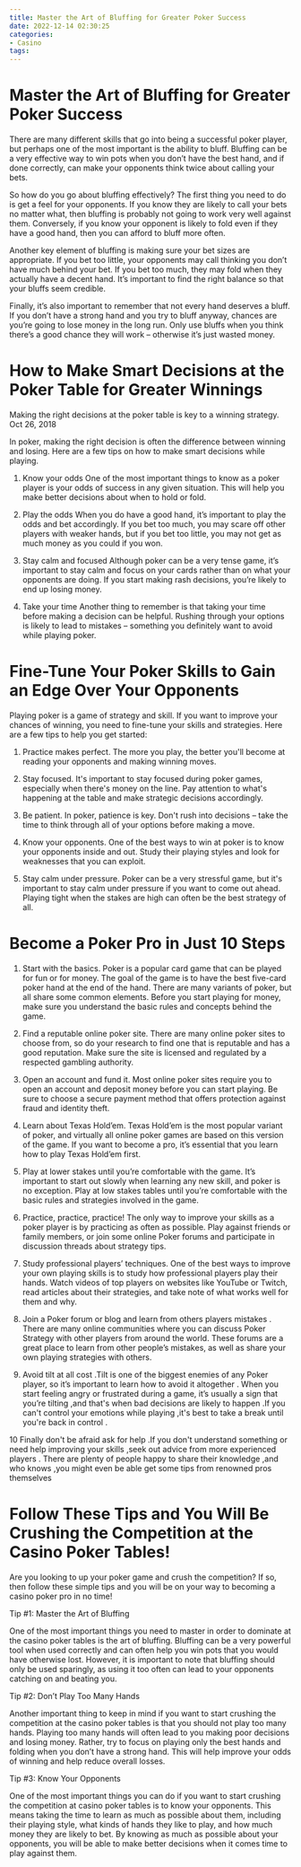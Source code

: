 ```yaml
---
title: Master the Art of Bluffing for Greater Poker Success 
date: 2022-12-14 02:30:25
categories:
- Casino
tags:
---
```



#  Master the Art of Bluffing for Greater Poker Success 

There are many different skills that go into being a successful poker player, but perhaps one of the most important is the ability to bluff. Bluffing can be a very effective way to win pots when you don’t have the best hand, and if done correctly, can make your opponents think twice about calling your bets.

So how do you go about bluffing effectively? The first thing you need to do is get a feel for your opponents. If you know they are likely to call your bets no matter what, then bluffing is probably not going to work very well against them. Conversely, if you know your opponent is likely to fold even if they have a good hand, then you can afford to bluff more often.

Another key element of bluffing is making sure your bet sizes are appropriate. If you bet too little, your opponents may call thinking you don’t have much behind your bet. If you bet too much, they may fold when they actually have a decent hand. It’s important to find the right balance so that your bluffs seem credible.

Finally, it’s also important to remember that not every hand deserves a bluff. If you don’t have a strong hand and you try to bluff anyway, chances are you’re going to lose money in the long run. Only use bluffs when you think there’s a good chance they will work – otherwise it’s just wasted money.

#  How to Make Smart Decisions at the Poker Table for Greater Winnings 

Making the right decisions at the poker table is key to a winning strategy. Oct 26, 2018

In poker, making the right decision is often the difference between winning and losing. Here are a few tips on how to make smart decisions while playing.

1. Know your odds
One of the most important things to know as a poker player is your odds of success in any given situation. This will help you make better decisions about when to hold or fold.

2. Play the odds
When you do have a good hand, it’s important to play the odds and bet accordingly. If you bet too much, you may scare off other players with weaker hands, but if you bet too little, you may not get as much money as you could if you won.

3. Stay calm and focused
Although poker can be a very tense game, it’s important to stay calm and focus on your cards rather than on what your opponents are doing. If you start making rash decisions, you’re likely to end up losing money.

4. Take your time
Another thing to remember is that taking your time before making a decision can be helpful. Rushing through your options is likely to lead to mistakes – something you definitely want to avoid while playing poker.

#  Fine-Tune Your Poker Skills to Gain an Edge Over Your Opponents 

Playing poker is a game of strategy and skill. If you want to improve your chances of winning, you need to fine-tune your skills and strategies. Here are a few tips to help you get started:

1. Practice makes perfect. The more you play, the better you'll become at reading your opponents and making winning moves.

2. Stay focused. It's important to stay focused during poker games, especially when there's money on the line. Pay attention to what's happening at the table and make strategic decisions accordingly.

3. Be patient. In poker, patience is key. Don't rush into decisions – take the time to think through all of your options before making a move.

4. Know your opponents. One of the best ways to win at poker is to know your opponents inside and out. Study their playing styles and look for weaknesses that you can exploit.

5. Stay calm under pressure. Poker can be a very stressful game, but it's important to stay calm under pressure if you want to come out ahead. Playing tight when the stakes are high can often be the best strategy of all.

#  Become a Poker Pro in Just 10 Steps 

1) Start with the basics. Poker is a popular card game that can be played for fun or for money. The goal of the game is to have the best five-card poker hand at the end of the hand. There are many variants of poker, but all share some common elements. Before you start playing for money, make sure you understand the basic rules and concepts behind the game.

2) Find a reputable online poker site. There are many online poker sites to choose from, so do your research to find one that is reputable and has a good reputation. Make sure the site is licensed and regulated by a respected gambling authority.

3) Open an account and fund it. Most online poker sites require you to open an account and deposit money before you can start playing. Be sure to choose a secure payment method that offers protection against fraud and identity theft.

4) Learn about Texas Hold’em. Texas Hold’em is the most popular variant of poker, and virtually all online poker games are based on this version of the game. If you want to become a pro, it’s essential that you learn how to play Texas Hold’em first.

5) Play at lower stakes until you’re comfortable with the game. It’s important to start out slowly when learning any new skill, and poker is no exception. Play at low stakes tables until you’re comfortable with the basic rules and strategies involved in the game.

6) Practice, practice, practice! The only way to improve your skills as a poker player is by practicing as often as possible. Play against friends or family members, or join some online Poker forums and participate in discussion threads about strategy tips.

7) Study professional players’ techniques. One of the best ways to improve your own playing skills is to study how professional players play their hands. Watch videos of top players on websites like YouTube or Twitch, read articles about their strategies, and take note of what works well for them and why.

8) Join a Poker forum or blog and learn from others players mistakes . There are many online communities where you can discuss Poker Strategy with other players from around the world. These forums are a great place to learn from other people’s mistakes, as well as share your own playing strategies with others.

9) Avoid tilt at all cost .Tilt is one of the biggest enemies of any Poker player, so it’s important to learn how to avoid it altogether . When you start feeling angry or frustrated during a game, it’s usually a sign that you’re tilting ,and that's when bad decisions are likely to happen .If you can't control your emotions while playing ,it's best to take a break until you're back in control . 

10 Finally don't be afraid ask for help .If you don't understand something or need help improving your skills ,seek out advice from more experienced players . There are plenty of people happy to share their knowledge ,and who knows ,you might even be able get some tips from renowned pros themselves

#  Follow These Tips and You Will Be Crushing the Competition at the Casino Poker Tables!

Are you looking to up your poker game and crush the competition? If so, then follow these simple tips and you will be on your way to becoming a casino poker pro in no time!

Tip #1: Master the Art of Bluffing

One of the most important things you need to master in order to dominate at the casino poker tables is the art of bluffing. Bluffing can be a very powerful tool when used correctly and can often help you win pots that you would have otherwise lost. However, it is important to note that bluffing should only be used sparingly, as using it too often can lead to your opponents catching on and beating you.

Tip #2: Don’t Play Too Many Hands

Another important thing to keep in mind if you want to start crushing the competition at the casino poker tables is that you should not play too many hands. Playing too many hands will often lead to you making poor decisions and losing money. Rather, try to focus on playing only the best hands and folding when you don’t have a strong hand. This will help improve your odds of winning and help reduce overall losses.

Tip #3: Know Your Opponents

One of the most important things you can do if you want to start crushing the competition at casino poker tables is to know your opponents. This means taking the time to learn as much as possible about them, including their playing style, what kinds of hands they like to play, and how much money they are likely to bet. By knowing as much as possible about your opponents, you will be able to make better decisions when it comes time to play against them.